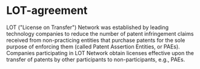 LOT-agreement
=============

LOT ("License on Transfer") Network was established by leading technology companies to reduce the number of patent infringement claims received from non-practicing entities that purchase patents for the sole purpose of enforcing them (called Patent Assertion Entities, or PAEs). Companies participating in LOT Network obtain licenses effective upon the transfer of patents by other participants to non-participants, e.g., PAEs. 
